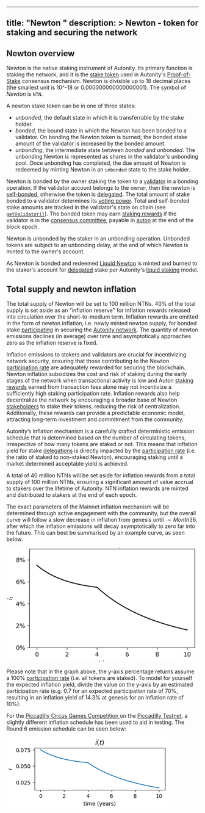 
---
title: "Newton "
description: >
  Newton - token for staking and securing the network
---

## Newton overview

Newton is the native staking instrument of Autonity. Its primary function is staking the network, and it is the [stake token](/glossary/#stake-token) used in Autonity's [Proof-of-Stake](/glossary/#proof-of-stake-pos) consensus mechanism. Newton is divisible up to 18 decimal places (the smallest unit is 10^-18 or 0.000000000000000001). The symbol of _Newton_ is `NTN`.

A newton stake token can be in one of three states:

- _unbonded_, the default state in which it is transferrable by the stake holder.
- _bonded_, the bound state in which the Newton has been bonded to a validator. On bonding the Newton token is burned; the bonded stake amount of the validator is increased by the bonded amount.
- _unbonding_, the intermediate state between _bonded_ and _unbonded_. The unbonding Newton is represented as shares in the validator's unbonding pool. Once unbonding has completed, the due amount of Newton is redeemed by minting Newton in an `unbonded` state to the stake holder.

Newton is bonded by the owner staking the token to a [validator](/glossary/#validator) in a bonding operation. If the validator account belongs to the owner, then the newton is [self-bonded](/glossary/#self-bonded), otherwise the token is [delegated](/glossary/#delegated). The total amount of stake bonded to a validator determines its [voting power](/glossary/#voting-power). Total and self-bonded stake amounts are tracked in the validator's state on chain (see [`getValidator()`](/reference/api/aut/#getvalidator)). The bonded token may earn [staking rewards](/glossary/#staking-rewards) if the validator is in the [consensus committee](/glossary/#consensus-committee), payable in [auton](/concepts/protocol-assets/auton/) at the end of the block epoch. 

Newton is unbonded by the staker in an unbonding operation. Unbonded tokens are subject to an unbonding delay, at the end of which Newton is minted to the owner's account.

As Newton is bonded and redeemed [Liquid Newton](/concepts/protocol-assets/liquid-newton/) is minted and burned to the staker's account for [delegated](/glossary/#delegated) stake per Autonity's [liquid staking](/concepts/staking/#liquid-staking) model.

## Total supply and newton inflation

The total supply of Newton will be set to 100 million NTNs. 40% of the total supply is set aside as an "inflation reserve" for inflation rewards released into circulation over the short-to-medium term. Inflation rewards are emitted in the form of newton inflation, i.e. newly minted newton supply,  for bonded stake [participating](/glossary/#participation-rate) in securing the [Autonity network](/glossary/#autonity-network). The quantity of newton emissions declines (in average) over time and asymptotically approaches zero as the inflation reserve is fixed.

Inflation emissions to stakers and validators are crucial for incentivizing network security, ensuring that those contributing to the Newton [participation rate](/glossary/#participation-rate) are adequately rewarded for securing the blockchain. Newton inflation subsidizes the cost and risk of staking during the early stages of the network when transactional activity is low and Auton [staking rewards](/glossary/#staking-rewards) earned from transaction fees alone may not incentivize a sufficiently high staking participation rate. Inflation rewards also help decentralize the network by encouraging a broader base of Newton [stakeholders](/glossary/#stakeholder) to stake their tokens, reducing the risk of centralization. Additionally, these rewards can provide a predictable economic model, attracting long-term investment and commitment from the community.

Autonity’s inflation mechanism is a carefully crafted deterministic emission schedule that is determined based on the number of circulating tokens, irrespective of how many tokens are staked or not. This means that inflation yield for stake [delegations](/glossary/#delegation) is directly impacted by the [participation rate](/glossary/#participation-rate) (i.e. the ratio of staked to non-staked Newton), encouraging staking until a market determined acceptable yield is achieved.

A total of 40 million NTNs will be set aside for inflation rewards from a total supply of 100 million NTNs, ensuring a significant amount of value accrual to stakers over the lifetime of Autonity. NTN inflation rewards are minted and distributed to stakers at the end of each epoch.

The exact parameters of the Mainnet inflation mechanism will be determined through active engagement with the community, but the overall curve will follow a slow decrease in inflation from genesis until ${\sim} Month 36$, after which the inflation emissions will decay asymptotically to zero far into the future. This can best be summarised by an example curve, as seen below.

![Figure 1, example inflation curve. Note that parameters are purely illustrative and the Mainnet curve will likely change.](./images/example-inflation-curve.png)

Please note that in the graph above, the y-axis percentage returns assume a 100% [participation rate](/glossary/#participation-rate) (i.e. all tokens are staked). To model for yourself the expected inflation yield, divide the
value on the y-axis by an estimated participation rate (e.g. 0.7 for an expected participation rate of 70%, resulting in an inflation yield of 14.3% at genesis for an inflation rate of 10%).

For the [Piccadilly Circus Games Competition ](https://game.autonity.org/) on the [Piccadilly Testnet](/networks/testnet-piccadilly/), a slightly different inflation schedule has been used to aid in testing. The Round 6 emission schedule can be seen below:

![Figure 2, inflation curve for Round 6 of the Piccadilly Circus Games Competition.](./images/r6-inflation.png)

